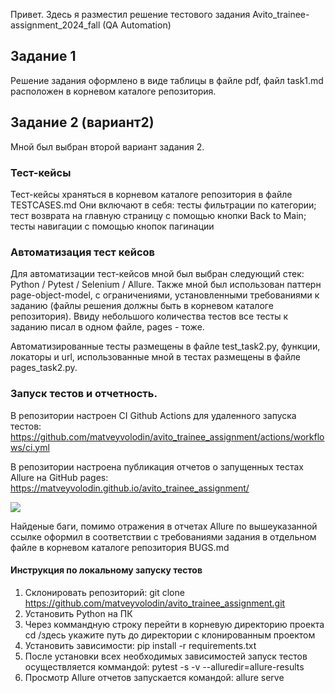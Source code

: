 Привет. Здесь я разместил решение тестового задания Avito_trainee-assignment_2024_fall (QA Automation)
## Задание 1
Решение задания оформлено в виде таблицы в файле pdf, файл task1.md расположен в корневом каталоге репозитория.
## Задание 2 (вариант2)
Мной был выбран второй вариант задания 2. 

### Тест-кейсы
Тест-кейсы храняться в корневом каталоге репозитория в файле TESTCASES.md Они включают в себя: тесты фильтрации
по категории; тест возврата на главную страницу с помощью кнопки Back to Main; тесты навигации с помощью кнопок пагинации

### Автоматизация тест кейсов
Для автоматизации тест-кейсов мной был выбран следующий стек: Python / Pytest / Selenium / Allure. Также мной был использован
паттерн page-object-model, с ограничениями, установленными требованиями к заданию (файлы решения должны быть в
корневом каталоге репозитория). Ввиду небольшого количества тестов все тесты к заданию писал в одном файле, pages - тоже.

Автоматизированные тесты размещены в файле test_task2.py, функции, локаторы и url,
использованные мной в тестах размещены в файле pages_task2.py. 

### Запуск тестов и отчетность.

В репозитории настроен CI Github Actions для удаленного запуска тестов:
https://github.com/matveyvolodin/avito_trainee_assignment/actions/workflows/ci.yml

В репозитории настроена публикация отчетов о запущенных тестах Allure на GitHub pages:
https://matveyvolodin.github.io/avito_trainee_assignment/

![](https://i.imgur.com/GWJ1HdM.png)

Найденые баги, помимо отражения в отчетах Allure по вышеуказанной ссылке оформил в соответствии с требованиями задания
в отдельном файле в корневом каталоге репозитория BUGS.md

#### Инструкция по локальному запуску тестов
1. Склонировать репозиторий:
   git clone https://github.com/matveyvolodin/avito_trainee_assignment.git
2. Установить Python на ПК
3. Через коммандную строку перейти в корневую директорию проекта
    cd /здесь укажите путь до директории с клонированным проектом
4. Установить зависимости: pip install -r requirements.txt
5. После установки всех необходимых зависимостей запуск тестов осуществляется коммандой: pytest -s -v --alluredir=allure-results
6. Просмотр Allure отчетов запускается командой: allure serve

    
